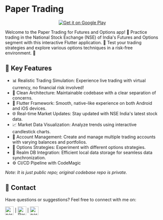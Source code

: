 # Paper Trading

<a href='https://play.google.com/store/apps/details?id=parthdasawant.co.in.paper_trading&pcampaignid=pcampaignidMKT-Other-global-all-co-prtnr-py-PartBadge-Mar2515-1'><p align="center"><img alt='Get it on Google Play' src='https://play.google.com/intl/en_us/badges/static/images/badges/en_badge_web_generic.png'/></p></a>


Welcome to the Paper Trading for Futures and Options app! 🚀 Practice trading in the National Stock Exchange (NSE) of India's Futures and Options segment with this interactive Flutter application. 📱 Test your trading strategies and explore various options techniques in a risk-free environment. 💯

## 🎯 Key Features
- 📊 Realistic Trading Simulation: Experience live trading with virtual currency, no financial risk involved!
- 🏢 Clean Architecture: Maintainable codebase with a clear separation of concerns.
- 📱 Flutter Framework: Smooth, native-like experience on both Android and iOS devices.
- 🌐 Real-time Market Updates: Stay updated with NSE India's latest stock data.
- 📈 Market Data Visualization: Analyze trends using interactive candlestick charts.
- 💼 Account Management: Create and manage multiple trading accounts with varying balances and portfolios.
- 📝 Options Strategies: Experiment with different options strategies.
- 💾 Realm DB Integration: Efficient local data storage for seamless data synchronization.
- ⚙️ CI/CD Pipeline with CodeMagic

_Note: It is just public repo; original codebase repo is private._

## 📧 Contact
Have questions or suggestions? Feel free to connect with me on:


[<img align="center" alt="parthdasawant | LinkedIn" width="28px" src="https://firebasestorage.googleapis.com/v0/b/web-johannesmilke.appspot.com/o/other%2Fsocial%2Flinkedin.png?alt=media"/>](https://linkedin.com/in/parthdasawant) | [<img align="center" alt="ParthDasawant | Twitter" width="28px" src="https://firebasestorage.googleapis.com/v0/b/web-johannesmilke.appspot.com/o/other%2Fsocial%2Ftwitter.png?alt=media" />](https://twitter.com/intent/follow?screen_name=ParthDasawant) | [<img align="center" alt="parthdasawant | GitHub" width="28px" src="https://firebasestorage.googleapis.com/v0/b/web-johannesmilke.appspot.com/o/other%2Fsocial%2Fgithub.png?alt=media" />](https://github.com/parthdasawant)

